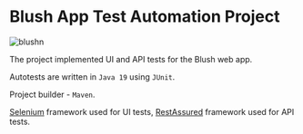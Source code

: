 <html>
<head>

</head>
<body>
  <h1>Blush App Test Automation Project</h1>
  <img src="https://github.com/XeniaBkmnk/Project-itacademy-bakumenko/assets/128148178/ebf96380-fed1-4243-9024-eb54a25921a7" alt="blushn">
  <p>The project implemented UI and API tests for the Blush web app.</p>
  <p>Autotests are written in <code>Java 19</code> using <code>JUnit</code>.
<p>Project builder - <code>Maven</code>.</p>
  <a href="https://www.selenium.dev/" target="_blank">Selenium</a> framework used for UI tests, <a href="https://rest-assured.io/" target="_blank">RestAssured</a> framework used for API tests.</p>
</body>
</html>
